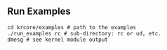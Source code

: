 ## Run Examples

```shell
cd krcore/examples # path to the examples
./run_examples rc # sub-directory: rc or ud, etc. 
dmesg # see kernel module output
```